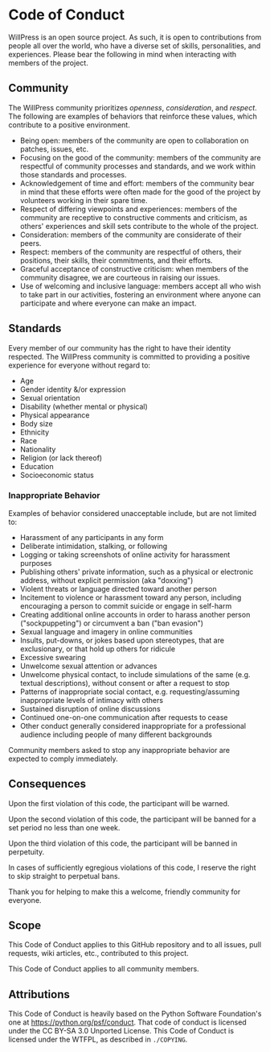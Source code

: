 # Code of Conduct

WillPress is an open source project.  As such, it is open to contributions from people all over the world, who have a diverse set of skills, personalities, and experiences.  Please bear the following in mind when interacting with members of the project.

## Community

The WillPress community prioritizes _openness_, _consideration_, and _respect_.  The following are examples of behaviors that reinforce these values, which contribute to a positive environment.

- Being open: members of the community are open to collaboration on patches, issues, etc.
- Focusing on the good of the community: members of the community are respectful of community processes and standards, and we work within those standards and processes.
- Acknowledgement of time and effort: members of the community bear in mind that these efforts were often made for the good of the project by volunteers working in their spare time.
- Respect of differing viewpoints and experiences: members of the community are receptive to constructive comments and criticism, as others' experiences and skill sets contribute to the whole of the project.
- Consideration: members of the community are considerate of their peers.
- Respect: members of the community are respectful of others, their positions, their skills, their commitments, and their efforts.
- Graceful acceptance of constructive criticism: when members of the community disagree, we are courteous in raising our issues.
- Use of welcoming and inclusive language: members accept all who wish to take part in our activities, fostering an environment where anyone can participate and where everyone can make an impact.

## Standards

Every member of our community has the right to have their identity respected.  The WillPress community is committed to providing a positive experience for everyone without regard to:

- Age
- Gender identity &/or expression
- Sexual orientation
- Disability (whether mental or physical)
- Physical appearance
- Body size
- Ethnicity
- Race
- Nationality
- Religion (or lack thereof)
- Education
- Socioeconomic status

### Inappropriate Behavior

Examples of behavior considered unacceptable include, but are not limited to:

- Harassment of any participants in any form
- Deliberate intimidation, stalking, or following
- Logging or taking screenshots of online activity for harassment purposes
- Publishing others' private information, such as a physical or electronic address, without explicit permission (aka "doxxing")
- Violent threats or language directed toward another person
- Incitement to violence or harassment toward any person, including encouraging a person to commit suicide or engage in self-harm
- Creating additional online accounts in order to harass another person ("sockpuppeting") or circumvent a ban ("ban evasion")
- Sexual language and imagery in online communities
- Insults, put-downs, or jokes based upon stereotypes, that are exclusionary, or that hold up others for ridicule
- Excessive swearing
- Unwelcome sexual attention or advances
- Unwelcome physical contact, to include simulations of the same (e.g. textual descriptions), without consent or after a request to stop
- Patterns of inappropriate social contact, e.g. requesting/assuming inappropriate levels of intimacy with others
- Sustained disruption of online discussions
- Continued one-on-one communication after requests to cease
- Other conduct generally considered inappropriate for a professional audience including people of many different backgrounds

Community members asked to stop any inappropriate behavior are expected to comply immediately.

## Consequences

Upon the first violation of this code, the participant will be warned.

Upon the second violation of this code, the participant will be banned for a set period no less than one week.

Upon the third violation of this code, the participant will be banned in perpetuity.

In cases of sufficiently egregious violations of this code, I reserve the right to skip straight to perpetual bans.

Thank you for helping to make this a welcome, friendly community for everyone.

## Scope

This Code of Conduct applies to this GitHub repository and to all issues, pull requests, wiki articles, etc., contributed to this project.

This Code of Conduct applies to all community members.

## Attributions

This Code of Conduct is heavily based on the Python Software Foundation's one at <https://python.org/psf/conduct>.  That code of conduct is licensed under the CC BY-SA 3.0 Unported License.  This Code of Conduct is licensed under the WTFPL, as described in `./COPYING`.
